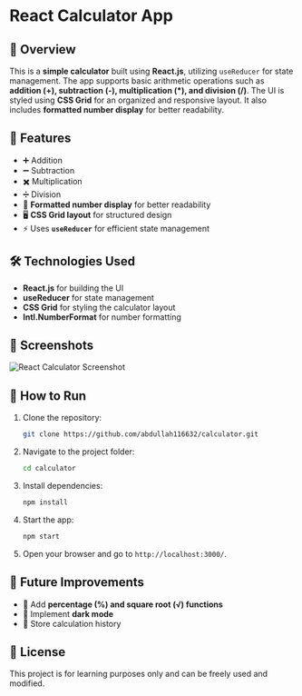 # React Calculator App

## 📌 Overview
This is a **simple calculator** built using **React.js**, utilizing `useReducer` for state management. The app supports basic arithmetic operations such as **addition (+), subtraction (-), multiplication (*), and division (/)**. The UI is styled using **CSS Grid** for an organized and responsive layout. It also includes **formatted number display** for better readability.

## 🎯 Features
- ➕ Addition  
- ➖ Subtraction  
- ✖️ Multiplication  
- ➗ Division  
- 🔢 **Formatted number display** for better readability  
- 🖥️ **CSS Grid layout** for structured design  
- ⚡ Uses **`useReducer`** for efficient state management  

## 🛠️ Technologies Used
- **React.js** for building the UI  
- **useReducer** for state management  
- **CSS Grid** for styling the calculator layout  
- **Intl.NumberFormat** for number formatting  

## 📸 Screenshots
![React Calculator Screenshot](https://res.cloudinary.com/dp0zdj77w/image/upload/v1742188000/forReadme/Screenshot_2025-03-17_110557_nwvaoi.png)

## 🚀 How to Run
1. Clone the repository:
   ```sh
   git clone https://github.com/abdullah116632/calculator.git
   ```
2. Navigate to the project folder:
   ```sh
   cd calculator
   ```
3. Install dependencies:
   ```sh
   npm install
   ```
4. Start the app:
   ```sh
   npm start
   ```
5. Open your browser and go to `http://localhost:3000/`.

## 📌 Future Improvements
- 📝 Add **percentage (%) and square root (√) functions**  
- 🌙 Implement **dark mode**  
- 💾 Store calculation history  

## 📜 License
This project is for learning purposes only and can be freely used and modified.